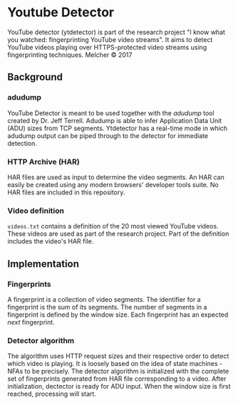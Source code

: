 # Youtube Detector
YouTube detector (ytdetector) is part of the research project "I know what you watched: fingerprinting YouTube video streams".
It aims to detect YouTube videos playing over HTTPS-protected video streams using fingerprinting techniques. 
Melcher © 2017

## Background 
 
 ### adudump
 YouTube Detector is meant to be used together with the *adudump* tool created by Dr. Jeff Terrell. Adudump is able to infer
 Application Data Unit (ADU) sizes from TCP segments. Ytdetector has a real-time mode in which adudump output can be 
 piped through to the detector for immediate detection.
 
 ### HTTP Archive (HAR)
 HAR files are used as input to determine the video segments. 
 An HAR can easily be created using any modern browsers' developer tools suite. No HAR files are included in this repository.
 
 ### Video definition
 `videos.txt` contains a definition of the 20 most viewed YouTube videos. These videos are used as part of the research project. 
 Part of the definition includes the video's HAR file.
 
## Implementation
### Fingerprints
A fingerprint is a collection of video segments. The identifier for a fingerprint is the sum of its segments. 
The number of segments in a fingerprint is defined by the window size. Each fingerprint has an expected *next* fingerprint.

### Detector algorithm
The algorithm uses HTTP request sizes and their respective order to detect which video is playing. 
It is loosely based on the idea of state machines - NFAs to be precisely. The detector algorithm is 
initialized with the complete set of fingerprints generated from HAR file corresponding to a video. 
After initialization, dectector is ready for ADU input. When the window size is first reached, processing 
will start.


 